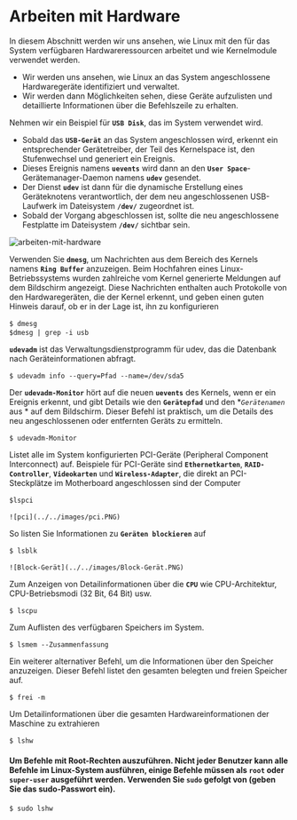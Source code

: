 # Arbeiten mit Hardware

In diesem Abschnitt werden wir uns ansehen, wie Linux mit den für das System verfügbaren Hardwareressourcen arbeitet und wie Kernelmodule verwendet werden.
- Wir werden uns ansehen, wie Linux an das System angeschlossene Hardwaregeräte identifiziert und verwaltet.
- Wir werden dann Möglichkeiten sehen, diese Geräte aufzulisten und detaillierte Informationen über die Befehlszeile zu erhalten.

Nehmen wir ein Beispiel für **`USB Disk`**, das im System verwendet wird.
- Sobald das **`USB-Gerät`** an das System angeschlossen wird, erkennt ein entsprechender Gerätetreiber, der Teil des Kernelspace ist, den Stufenwechsel und generiert ein Ereignis.
- Dieses Ereignis namens **`uevents`** wird dann an den **`User Space`**-Gerätemanager-Daemon namens **`udev`** gesendet.
- Der Dienst **`udev`** ist dann für die dynamische Erstellung eines Geräteknotens verantwortlich, der dem neu angeschlossenen USB-Laufwerk im Dateisystem **`/dev/`** zugeordnet ist.
- Sobald der Vorgang abgeschlossen ist, sollte die neu angeschlossene Festplatte im Dateisystem **`/dev/`** sichtbar sein.

![arbeiten-mit-hardware](../../images/arbeiten-mit-hardware.PNG)

Verwenden Sie **`dmesg`**, um Nachrichten aus dem Bereich des Kernels namens **`Ring Buffer`** anzuzeigen. Beim Hochfahren eines Linux-Betriebssystems wurden zahlreiche vom Kernel generierte Meldungen auf dem Bildschirm angezeigt. Diese Nachrichten enthalten auch Protokolle von den Hardwaregeräten, die der Kernel erkennt, und geben einen guten Hinweis darauf, ob er in der Lage ist, ihn zu konfigurieren
```
$ dmesg
$dmesg | grep -i usb
```

**`udevadm`** ist das Verwaltungsdienstprogramm für udev, das die Datenbank nach Geräteinformationen abfragt.
```
$ udevadm info --query=Pfad --name=/dev/sda5
```

Der **`udevadm-Monitor`** hört auf die neuen **`uevents`** des Kernels, wenn er ein Ereignis erkennt, und gibt Details wie den **`Gerätepfad`** und den **`Gerätenamen`* aus * auf dem Bildschirm. Dieser Befehl ist praktisch, um die Details des neu angeschlossenen oder entfernten Geräts zu ermitteln.
```
$ udevadm-Monitor
```

Listet alle im System konfigurierten PCI-Geräte (Peripheral Component Interconnect) auf. Beispiele für PCI-Geräte sind **`Ethernetkarten`**, **`RAID-Controller`**, **`Videokarten`** und **`Wireless-Adapter`**, die direkt an PCI-Steckplätze im Motherboard angeschlossen sind der Computer
```
$lspci
```
    ![pci](../../images/pci.PNG)


So listen Sie Informationen zu **`Geräten blockieren`** auf
```
$ lsblk
```
    ![Block-Gerät](../../images/Block-Gerät.PNG)


Zum Anzeigen von Detailinformationen über die **`CPU`** wie CPU-Architektur, CPU-Betriebsmodi (32 Bit, 64 Bit) usw.
```
$ lscpu
```

Zum Auflisten des verfügbaren Speichers im System.
```
$ lsmem --Zusammenfassung
```

Ein weiterer alternativer Befehl, um die Informationen über den Speicher anzuzeigen. Dieser Befehl listet den gesamten belegten und freien Speicher auf.
```
$ frei -m
```

Um Detailinformationen über die gesamten Hardwareinformationen der Maschine zu extrahieren
```
$ lshw
```

#### Um Befehle mit Root-Rechten auszuführen. Nicht jeder Benutzer kann alle Befehle im Linux-System ausführen, einige Befehle müssen als `root` oder `super-user` ausgeführt werden. Verwenden Sie **`sudo`** gefolgt von <command> (geben Sie das sudo-Passwort ein).

```
$ sudo lshw
```
